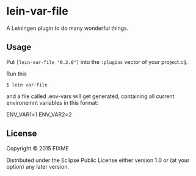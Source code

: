# lein-var-file

A Leiningen plugin to do many wonderful things.

## Usage

Put `[lein-var-file "0.2.0"]` into the `:plugins` vector of your project.clj.

Run this

    $ lein var-file

and a file called .env-vars will get generated, containing all current environemnt variables in this format:

ENV_VAR1=1
ENV_VAR2=2

## License

Copyright © 2015 FIXME

Distributed under the Eclipse Public License either version 1.0 or (at
your option) any later version.
